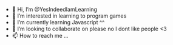 - 👋 Hi, I’m @YesIndeedIamLearning
- 👀 I’m interested in learning to program games 
- 🌱 I’m currently learning Javascript ^^
- 💞️ I’m looking to collaborate on please no I dont like people <3
- 📫 How to reach me ...

<!---
YesIndeedIamLearning/YesIndeedIamLearning is a ✨ special ✨ repository because its `README.md` (this file) appears on your GitHub profile.
You can click the Preview link to take a look at your changes.
--->

